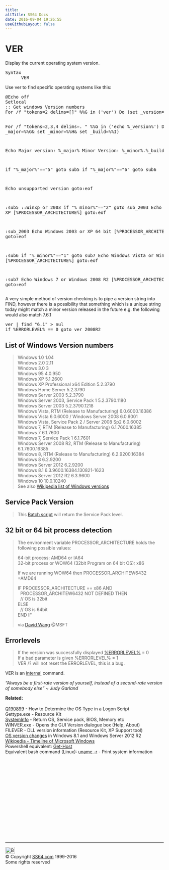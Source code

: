 ```yaml
---
title:
altTitle: SS64 Docs
date: 2016-09-04 19:26:55
useGithubLayout: false
---
```

<!-- #BeginLibraryItem "/Library/head_nt.lbi" --><!-- #EndLibraryItem --><h1>VER</h1> 
<p>Display the current operating system version.</p>
<pre>Syntax
      VER</pre>
<p>Use ver to find specific operating systems like this:</p>
<pre>@Echo off
Setlocal
:: Get windows Version numbers
For /f "tokens=2 delims=[]" %%G in ('ver') Do (set _version=%%G) 

For /f "tokens=2,3,4 delims=. " %%G in ('echo %_version%') Do (set _major=%%G&amp; set _minor=%%H&amp; set _build=%%I) 

Echo Major version: %_major%  Minor Version: %_minor%.%_build%

if "%_major%"=="5" goto sub5
if "%_major%"=="6" goto sub6

Echo unsupported version
goto:eof

:sub5
::Winxp or 2003
if "%_minor%"=="2" goto sub_2003
Echo Windows XP [%PROCESSOR_ARCHITECTURE%]
goto:eof

:sub_2003
Echo Windows 2003 or XP 64 bit [%PROCESSOR_ARCHITECTURE%]
goto:eof

:sub6
if "%_minor%"=="1" goto sub7
Echo Windows Vista or Windows 2008 [%PROCESSOR_ARCHITECTURE%]
goto:eof

:sub7
Echo Windows 7 or Windows 2008 R2 [%PROCESSOR_ARCHITECTURE%]
goto:eof</pre>
<p> A very simple method of version checking is to pipe a version string into FIND, however there is a possibility that something which is a unique string today might match a minor version released in the future e.g. the following would also match  7.6.1<br>
</p>
<pre>ver | find "6.1" &gt; nul
if %ERRORLEVEL% == 0 goto ver_2008R2</pre>
<h2><a id="versions"></a>List of Windows Version numbers</h2>
<blockquote>
<p>Windows 1.0 	<span class="code">1.04 <br>
</span>Windows 2.0 	<span class="code">2.11 <br>
</span>Windows 3.0 	<span class="code">3 <br>
</span>Windows 95 	<span class="code">4.0.950</span><br>
Windows XP<span class="code"> 5.1.2600 </span><br>
 Windows XP Professional x64 Edition 	<span class="code">5.2.3790 </span><br>
Windows Home Server 	<span class="code">5.2.3790</span><br>
Windows Server 2003<span class="code"> 5.2.3790 </span><br>
Windows Server 2003, Service Pack 1 	<span class="code">5.2.3790.1180 </span><br>
Windows Server 2003 	<span class="code">5.2.3790.1218 <br>
</span>Windows Vista, RTM (Release to Manufacturing) 	<span class="code">6.0.6000.16386 </span><br>
Windows Vista 	<span class="code">6.0.6000</span> / Windows Server 2008<span class="code"> 6.0.6001 </span><br>
Windows Vista, Service Pack 2 / Server 2008 Sp2<span class="code"> 6.0.6002 </span><br>
Windows 7, RTM (Release to Manufacturing) 	<span class="code">6.1.7600.16385 </span><br>
Windows 7 	<span class="code">6.1.7600 </span><br>
Windows 7, Service Pack 1 	<span class="code">6.1.7601 </span><br>
Windows Server 2008 R2, RTM (Release to Manufacturing)<span class="code"> 6.1.7600.16385<br>
</span>Windows 8, RTM (Release to Manufacturing)<span class="code"> 6.2.9200.16384</span><br>
Windows 8 	<span class="code">6.2.9200</span><br>
Windows Server 2012 <span class="code">6.2.9200</span><br>
Windows 8.1 	<span class="code">6.3.9600.16384.130821-1623<br>
</span>Windows Server 2012 R2 <span class="code">6.3.9600</span><br>
Windows 10 <span class="code">10.0.10240</span><br>
See also <a href="https://en.wikipedia.org/wiki/List_of_Microsoft_Windows_versions">Wikipedia list of Windows versions</a><br>
</p>
</blockquote>
<h2>Service Pack Version</h2>
<blockquote>
<p>This <a href="spack.txt">Batch script</a> will return the Service Pack level.<br>
</p>
</blockquote>
<h2>32 bit or 64 bit process detection</h2>
<blockquote>
<p>The environment variable PROCESSOR_ARCHITECTURE holds the following possible values:</p>
<p>64-bit process: <span class="code">AMD64</span> or <span class="code">IA64</span><br>
32-bit process or WOW64 (32bit Program on 64 bit OS): <span class="code">x86</span></p>
<p>If we are running WOW64 then PROCESSOR_ARCHITEW6432 =<span class="code">AMD64</span> </p>
<p class="code">IF PROCESSOR_ARCHITECTURE == x86 AND<br>
&nbsp;&nbsp;PROCESSOR_ARCHITEW6432 NOT DEFINED THEN<br>
&nbsp;&nbsp;// OS is 32bit<br>
ELSE<br>
&nbsp;&nbsp;// OS is 64bit<br>
END IF</p>
<p>via <a href="http://blogs.msdn.com/b/david.wang/archive/2006/03/26/howto-detect-process-bitness.aspx">David Wang</a> @MSFT</p>
</blockquote>
<h2>Errorlevels</h2>
<blockquote>
<p>If the version was successfully displayed <a href="errorlevel.html">%ERRORLEVEL%</a> = 0<br>
If a bad parameter is given %ERRORLEVEL% = 1<br>
<span class="code">VER /?</span> will not reset the ERRORLEVEL, this is a bug.</p>
</blockquote>
<p>VER is an <a href="syntax-internal.html">internal</a> command.</p>
<p class="quote"><i>“Always be a first-rate version of yourself, instead of a second-rate version of somebody else” ~ Judy Garland </i></p>
<p><b>Related:</b><br>
<br>
<a href="https://support.microsoft.com/kb/190899">Q190899</a> - How to Determine 
the OS Type in a Logon Script<br>
Gettype.exe - Resource Kit<br>
<a href="systeminfo.html">SystemInfo</a> - Return OS, Service pack, BIOS, Memory etc <br>
WINVER.exe - Opens the GUI Version dialogue box (Help, About) <br>
FILEVER - DLL version information (Resource Kit, XP Support tool)<br>
<a href="http://msdn.microsoft.com/en-us/library/windows/desktop/dn302074(v=vs.85).aspx">OS  version changes</a> in Windows 8.1 and Windows Server 2012 R2 <br>
<a href="https://en.wikipedia.org/wiki/Timeline_of_Microsoft_Windows">Wikipedia - Timeline of Microsoft Windows</a><br>
Powershell equivalent: <a href="../ps/get-host.html">Get-Host</a><br>
Equivalent bash command (Linux): <a href="../bash/uname.html">uname -r</a> - Print system information</p><!-- #BeginLibraryItem "/Library/foot_nt.lbi" --><p>
<!-- windows300 -->
<ins class="adsbygoogle" style="display:inline-block;width:300px;height:250px" data-ad-client="ca-pub-6140977852749469" data-ad-slot="7649547908"></ins>
<script>
(adsbygoogle = window.adsbygoogle || []).push({});
</script></p>
<hr>
<div id="bl" class="footer"><a href="ver.html#"><img src="../images/top.png" width="30" height="22" alt="Back to the Top"></a></div>
<div id="br" class="footer, tagline">© Copyright <a href="../index.html">SS64.com</a> 1999-2016<br>
Some rights reserved</div><!-- #EndLibraryItem -->

